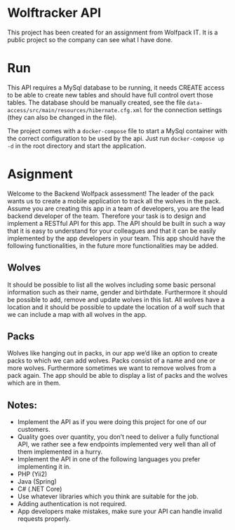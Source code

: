 # Wolftracker API
This project has been created for an assignment from Wolfpack IT. It is a public project so the company can see what I have done.

# Run
This API requires a MySql database to be running, it needs CREATE access to be able to create new tables and should have full control overt those tables. The database should be manually created, see the file `data-access/src/main/resources/hibernate.cfg.xml` for the connection settings (they can also be changed in the file).

The project comes with a `docker-compose` file to start a MySql container with the correct configuration to be used by the api. Just run `docker-compose up -d` in the root directory and start the application.

# Asignment
Welcome to the Backend Wolfpack assessment!
The leader of the pack wants us to create a mobile application to track all the wolves in
the pack. Assume you are creating this app in a team of developers, you are the lead
backend developer of the team. Therefore your task is to design and implement a
RESTful API for this app. The API should be built in such a way that it is easy to
understand for your colleagues and that it can be easily implemented by the app
developers in your team.
This app should have the following functionalities, in the future more functionalities
may be added.

## Wolves

It should be possible to list all the wolves including some basic personal information
such as their name, gender and birthdate. Furthermore it should be possible to add,
remove and update wolves in this list. All wolves have a location and it should be
possible to update the location of a wolf such that we can include a map with all wolves
in the app.

## Packs
Wolves like hanging out in packs, in our app we’d like an option to create packs to which
we can add wolves. Packs consist of a name and one or more wolves. Furthermore
sometimes we want to remove wolves from a pack again. The app should be able to
display a list of packs and the wolves which are in them.


## Notes:
- Implement the API as if you were doing this project for one of our customers.
- Quality goes over quantity, you don’t need to deliver a fully functional API, we
rather see a few endpoints implemented very well than all of them implemented
in a hurry.
- Implement the API in one of the following languages you prefer implementing it
in.
- PHP (Yii2)
- Java (Spring)
- C# (.NET Core)
- Use whatever libraries which you think are suitable for the job.
- Adding authentication is not required.
- App developers make mistakes, make sure your API can handle invalid requests
properly.
